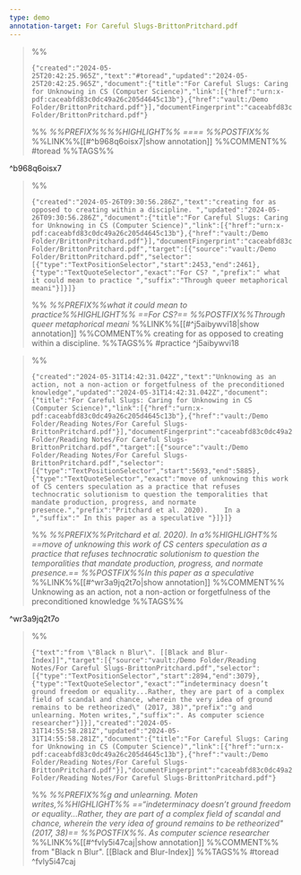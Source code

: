 ```yaml
---
type: demo
annotation-target: For Careful Slugs-BrittonPritchard.pdf
---
```




>%%
>```annotation-json
>{"created":"2024-05-25T20:42:25.965Z","text":"#toread","updated":"2024-05-25T20:42:25.965Z","document":{"title":"For Careful Slugs: Caring for Unknowing in CS (Computer Science)","link":[{"href":"urn:x-pdf:caceabfd83c0dc49a26c205d4645c13b"},{"href":"vault:/Demo Folder/BrittonPritchard.pdf"}],"documentFingerprint":"caceabfd83c0dc49a26c205d4645c13b"},"uri":"vault:/Demo Folder/BrittonPritchard.pdf"}
>```
>%%
>*%%PREFIX%%%%HIGHLIGHT%% ==== %%POSTFIX%%*
>%%LINK%%[[#^b968q6oisx7|show annotation]]
>%%COMMENT%%
>#toread
>%%TAGS%%
>
^b968q6oisx7


>%%
>```annotation-json
>{"created":"2024-05-26T09:30:56.286Z","text":"creating for as opposed to creating within a discipline. ","updated":"2024-05-26T09:30:56.286Z","document":{"title":"For Careful Slugs: Caring for Unknowing in CS (Computer Science)","link":[{"href":"urn:x-pdf:caceabfd83c0dc49a26c205d4645c13b"},{"href":"vault:/Demo Folder/BrittonPritchard.pdf"}],"documentFingerprint":"caceabfd83c0dc49a26c205d4645c13b"},"uri":"vault:/Demo Folder/BrittonPritchard.pdf","target":[{"source":"vault:/Demo Folder/BrittonPritchard.pdf","selector":[{"type":"TextPositionSelector","start":2453,"end":2461},{"type":"TextQuoteSelector","exact":"For CS? ","prefix":" what it could mean to practice ","suffix":"Through queer metaphorical meani"}]}]}
>```
>%%
>*%%PREFIX%%what it could mean to practice%%HIGHLIGHT%% ==For CS?== %%POSTFIX%%Through queer metaphorical meani*
>%%LINK%%[[#^j5aibywvi18|show annotation]]
>%%COMMENT%%
>creating for as opposed to creating within a discipline. 
>%%TAGS%%
>#practice
^j5aibywvi18


>%%
>```annotation-json
>{"created":"2024-05-31T14:42:31.042Z","text":"Unknowing as an action, not a non-action or forgetfulness of the preconditioned knowledge","updated":"2024-05-31T14:42:31.042Z","document":{"title":"For Careful Slugs: Caring for Unknowing in CS (Computer Science)","link":[{"href":"urn:x-pdf:caceabfd83c0dc49a26c205d4645c13b"},{"href":"vault:/Demo Folder/Reading Notes/For Careful Slugs-BrittonPritchard.pdf"}],"documentFingerprint":"caceabfd83c0dc49a26c205d4645c13b"},"uri":"vault:/Demo Folder/Reading Notes/For Careful Slugs-BrittonPritchard.pdf","target":[{"source":"vault:/Demo Folder/Reading Notes/For Careful Slugs-BrittonPritchard.pdf","selector":[{"type":"TextPositionSelector","start":5693,"end":5885},{"type":"TextQuoteSelector","exact":"move of unknowing this work of CS centers speculation as a practice that refuses technocratic solutionism to question the temporalities that mandate production, progress, and normate presence.","prefix":"Pritchard et al. 2020).    In a ","suffix":" In this paper as a speculative "}]}]}
>```
>%%
>*%%PREFIX%%Pritchard et al. 2020).    In a%%HIGHLIGHT%% ==move of unknowing this work of CS centers speculation as a practice that refuses technocratic solutionism to question the temporalities that mandate production, progress, and normate presence.== %%POSTFIX%%In this paper as a speculative*
>%%LINK%%[[#^wr3a9jq2t7o|show annotation]]
>%%COMMENT%%
>Unknowing as an action, not a non-action or forgetfulness of the preconditioned knowledge
>%%TAGS%%
>
^wr3a9jq2t7o


>%%
>```annotation-json
>{"text":"from \"Black n Blur\". [[Black and Blur-Index]]","target":[{"source":"vault:/Demo Folder/Reading Notes/For Careful Slugs-BrittonPritchard.pdf","selector":[{"type":"TextPositionSelector","start":2894,"end":3079},{"type":"TextQuoteSelector","exact":"“indeterminacy doesn’t ground freedom or equality...Rather, they are part of a complex field of scandal and chance, wherein the very idea of ground remains to be retheorized\" (2017, 38)","prefix":"g and unlearning. Moten writes,","suffix":". As computer science researcher"}]}],"created":"2024-05-31T14:55:58.281Z","updated":"2024-05-31T14:55:58.281Z","document":{"title":"For Careful Slugs: Caring for Unknowing in CS (Computer Science)","link":[{"href":"urn:x-pdf:caceabfd83c0dc49a26c205d4645c13b"},{"href":"vault:/Demo Folder/Reading Notes/For Careful Slugs-BrittonPritchard.pdf"}],"documentFingerprint":"caceabfd83c0dc49a26c205d4645c13b"},"uri":"vault:/Demo Folder/Reading Notes/For Careful Slugs-BrittonPritchard.pdf"}
>```
>%%
>*%%PREFIX%%g and unlearning. Moten writes,%%HIGHLIGHT%% ==“indeterminacy doesn’t ground freedom or equality...Rather, they are part of a complex field of scandal and chance, wherein the very idea of ground remains to be retheorized" (2017, 38)== %%POSTFIX%%. As computer science researcher*
>%%LINK%%[[#^fvly5i47caj|show annotation]]
>%%COMMENT%%
>from "Black n Blur". [[Black and Blur-Index]]
>%%TAGS%%
>#toread
^fvly5i47caj
